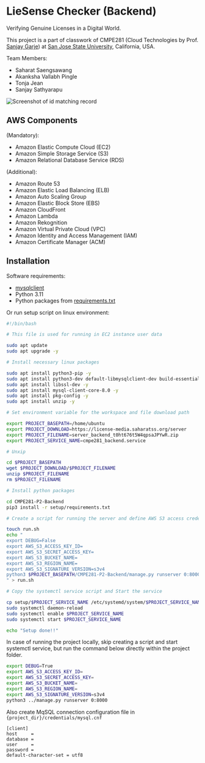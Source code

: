 # LieSense Checker (Backend)

Verifying Genuine Licenses in a Digital World.

This project is a part of classwork of CMPE281 (Cloud Technologies by Prof. [Sanjay Garje](https://www.linkedin.com/in/sanjaygarje/)) at [San Jose State University](https://www.sjsu.edu), California, USA.

Team Members:
-	Saharat Saengsawang
- Akanksha Vallabh Pingle
-	Tonja Jean
-	Sanjay Sathyarapu

![Screenshot of id matching record](https://github.com/saharatss-sjsu/CMPE281-P2-BackEnd/blob/main/screenshots/Screenshot%202023-11-30%20at%204.29.58%E2%80%AFPM.jpg?raw=true)

## AWS Components

(Mandatory):
- Amazon Elastic Compute Cloud (EC2)
- Amazon Simple Storage Service (S3)
- Amazon Relational Database Service (RDS)

(Additional):
- Amazon Route 53
- Amazon Elastic Load Balancing (ELB)
- Amazon Auto Scaling Group
- Amazon Elastic Block Store (EBS)
- Amazon CloudFront
- Amazon Lambda
- Amazon Rekognition
- Amazon Virtual Private Cloud (VPC)
- Amazon Identity and Access Management (IAM)
- Amazon Certificate Manager (ACM)
 
## Installation

Software requirements:
- [mysqlclient](https://pypi.org/project/mysqlclient/)
- Python 3.11
- Python packages from [requirements.txt](https://github.com/saharatss-sjsu/CMPE281-P2-BackEnd/blob/main/setup/requirements.txt)

Or run setup script on linux environment:

```bash
#!/bin/bash

# This file is used for running in EC2 instance user data

sudo apt update
sudo apt upgrade -y

# Install necessary linux packages

sudo apt install python3-pip -y
sudo apt install python3-dev default-libmysqlclient-dev build-essential -y
sudo apt install libssl-dev -y
sudo apt install mysql-client-core-8.0 -y
sudo apt install pkg-config -y
sudo apt install unzip -y

# Set environment variable for the workspace and file download path

export PROJECT_BASEPATH=/home/ubuntu
export PROJECT_DOWNLOAD=https://license-media.saharatss.org/server
export PROJECT_FILENAME=server_backend_t0ht676t5W4qpsaJPYwR.zip
export PROJECT_SERVICE_NAME=cmpe281_backend.service

# Unxip

cd $PROJECT_BASEPATH
wget $PROJECT_DOWNLOAD/$PROJECT_FILENAME
unzip $PROJECT_FILENAME
rm $PROJECT_FILENAME

# Install python packages

cd CMPE281-P2-Backend
pip3 install -r setup/requirements.txt

# Create a script for running the server and define AWS S3 access credential

touch run.sh
echo "
export DEBUG=False
export AWS_S3_ACCESS_KEY_ID=
export AWS_S3_SECRET_ACCESS_KEY=
export AWS_S3_BUCKET_NAME=
export AWS_S3_REGION_NAME=
export AWS_S3_SIGNATURE_VERSION=s3v4
python3 $PROJECT_BASEPATH/CMPE281-P2-Backend/manage.py runserver 0:8000
" > run.sh

# Copy the systemctl service script and Start the service

cp setup/$PROJECT_SERVICE_NAME /etc/systemd/system/$PROJECT_SERVICE_NAME
sudo systemctl daemon-reload
sudo systemctl enable $PROJECT_SERVICE_NAME
sudo systemctl start $PROJECT_SERVICE_NAME

echo "Setup done!!"
```

In case of running the project locally, skip creating a script and start systemctl service, but run the command below directly within the project folder.

```bash
export DEBUG=True
export AWS_S3_ACCESS_KEY_ID=
export AWS_S3_SECRET_ACCESS_KEY=
export AWS_S3_BUCKET_NAME=
export AWS_S3_REGION_NAME=
export AWS_S3_SIGNATURE_VERSION=s3v4
python3 ../manage.py runserver 0:8000
```

Also create MqSQL connection configuration file in `{project_dir}/credentials/mysql.cnf`

```
[client]
host     = 
database = 
user     = 
password = 
default-character-set = utf8
```